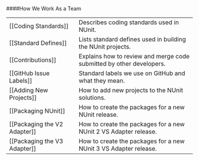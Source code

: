 ####How We Work As a Team

<table>
<tr><td>[[Coding Standards]]</td><td>Describes coding standards used in NUnit.</td></tr>
<tr><td>[[Standard Defines]]</td><td>Lists standard defines used in building the NUnit projects.</td></tr>
<tr><td>[[Contributions]]</td><td>Explains how to review and merge code submitted by other developers.</td></tr>
<tr><td>[[GitHub Issue Labels]]</td><td>Standard labels we use on GitHub and what they mean.</td></tr>
<tr><td>[[Adding New Projects]]</td><td>How to add new projects to the NUnit solutions.</td></tr>
<tr><td>[[Packaging NUnit]]</td><td>How to create the packages for a new NUnit release.</td></tr>
<tr><td>[[Packaging the V2 Adapter]]</td><td>How to create the packages for a new NUnit 2 VS Adapter release.</td></tr>
<tr><td>[[Packaging the V3 Adapter]]</td><td>How to create the packages for a new NUnit 3 VS Adapter release.</td></tr>
</table>
